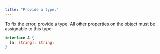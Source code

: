 ```yaml
---
title: "Provide a type."
---
```


To fix the error, provide a type. All other properties on the object must be
assignable to this type:

```ts
interface A {
  [a: string]: string;
}
```
